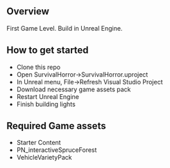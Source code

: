 ## Overview<br>
First Game Level. Build in Unreal Engine.

## How to get started

* Clone this repo
* Open SurvivalHorror->SurvivalHorror.uproject
* In Unreal menu, File->Refresh Visual Studio Project
* Download necessary game assets pack 
* Restart Unreal Engine
* Finish building lights 

## Required Game assets

  * Starter Content
  * PN_interactiveSpruceForest
  * VehicleVarietyPack
